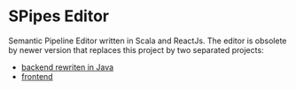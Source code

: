 # SPipes Editor

Semantic Pipeline Editor written in Scala and ReactJs. The editor is obsolete by newer version that replaces this project by two separated projects:
- [backend rewriten in Java](https://github.com/kbss-cvut/s-pipes-editor)
- [frontend](https://github.com/kbss-cvut/s-pipes-editor-ui)
